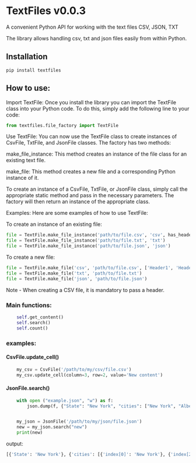 # TextFiles v0.0.3
A convenient Python API for working with the text files CSV, JSON, TXT

The library allows handling csv, txt and json files easily from within Python.

## Installation
```terminal
pip install textfiles
```

## How to use:

Import TextFile: Once you install the library you can import the TextFile class into your Python code. To do this, simply add the following line to your code:

```python
from textfiles.file_factory import TextFile
```

Use TextFile: You can now use the TextFile class to create instances of CsvFile, TxtFile, and JsonFile classes. The factory has two methods:

make_file_instance: This method creates an instance of the file class for an existing text file.

make_file: This method creates a new file and a corresponding Python instance of it.

To create an instance of a CsvFile, TxtFile, or JsonFile class, simply call the appropriate static method and pass in the necessary parameters. The factory will then return an instance of the appropriate class.

Examples: Here are some examples of how to use TextFile:

To create an instance of an existing file:

```python
file = TextFile.make_file_instance('path/to/file.csv', 'csv', has_header=True, delimiter=',')
file = TextFile.make_file_instance('path/to/file.txt', 'txt')
file = TextFile.make_file_instance('path/to/file.json', 'json')
```

To create a new file:

```python
file = TextFile.make_file('csv', 'path/to/file.csv', ['Header1', 'Header2'])
file = TextFile.make_file('txt', 'path/to/file.txt')
file = TextFile.make_file('json', 'path/to/file.json')
```
Note - When creating a CSV file, it is mandatory to pass a header.

### Main functions:
```python
    self.get_content()
    self.search()
    self.count()
```

### examples:

#### CsvFile.update_cell()
```python
    my_csv = CsvFile('/path/to/my/csv/file.csv')
    my_csv.update_cell(column=3, row=2, value='New content')
```

#### JsonFile.search()
```python
    with open ("example.json", "w") as f:
        json.dump(f, {"State": "New York", "cities": ["New York", "Albeny", "New Paltz"]})


    my_json = JsonFile('/path/to/my/json/file.json')
    new = my_json.search("new")
    print(new)
```

output:
```python
[{'State': 'New York'}, {'cities': [{'index[0]': 'New York'}, {'index[2]': 'New Paltz'}]}]
```
